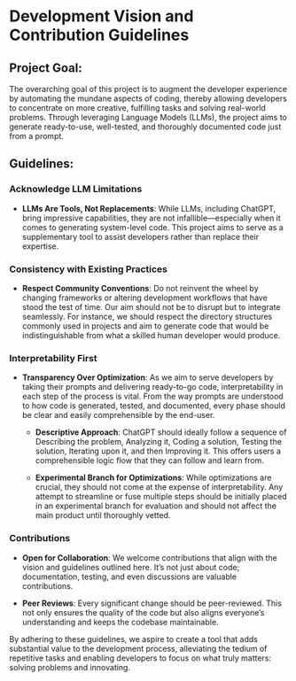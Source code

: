 # Development Vision and Contribution Guidelines

## Project Goal:

The overarching goal of this project is to augment the developer experience by automating the mundane aspects of coding, thereby allowing developers to concentrate on more creative, fulfilling tasks and solving real-world problems. Through leveraging Language Models (LLMs), the project aims to generate ready-to-use, well-tested, and thoroughly documented code just from a prompt. 

## Guidelines:

### Acknowledge LLM Limitations

- **LLMs Are Tools, Not Replacements**: While LLMs, including ChatGPT, bring impressive capabilities, they are not infallible—especially when it comes to generating system-level code. This project aims to serve as a supplementary tool to assist developers rather than replace their expertise.

### Consistency with Existing Practices

- **Respect Community Conventions**: Do not reinvent the wheel by changing frameworks or altering development workflows that have stood the test of time. Our aim should not be to disrupt but to integrate seamlessly. For instance, we should respect the directory structures commonly used in projects and aim to generate code that would be indistinguishable from what a skilled human developer would produce.

### Interpretability First

- **Transparency Over Optimization**: As we aim to serve developers by taking their prompts and delivering ready-to-go code, interpretability in each step of the process is vital. From the way prompts are understood to how code is generated, tested, and documented, every phase should be clear and easily comprehensible by the end-user.

  - **Descriptive Approach**: ChatGPT should ideally follow a sequence of Describing the problem, Analyzing it, Coding a solution, Testing the solution, Iterating upon it, and then Improving it. This offers users a comprehensible logic flow that they can follow and learn from.
  
  - **Experimental Branch for Optimizations**: While optimizations are crucial, they should not come at the expense of interpretability. Any attempt to streamline or fuse multiple steps should be initially placed in an experimental branch for evaluation and should not affect the main product until thoroughly vetted.

### Contributions

- **Open for Collaboration**: We welcome contributions that align with the vision and guidelines outlined here. It’s not just about code; documentation, testing, and even discussions are valuable contributions.
  
- **Peer Reviews**: Every significant change should be peer-reviewed. This not only ensures the quality of the code but also aligns everyone’s understanding and keeps the codebase maintainable.

By adhering to these guidelines, we aspire to create a tool that adds substantial value to the development process, alleviating the tedium of repetitive tasks and enabling developers to focus on what truly matters: solving problems and innovating.
